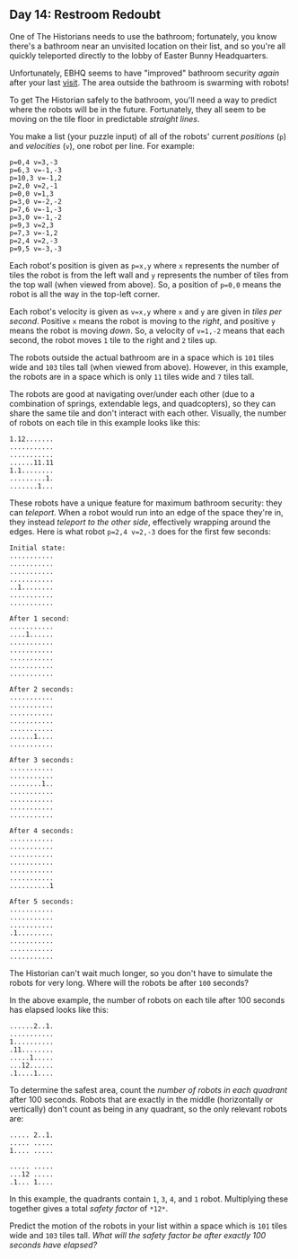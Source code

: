 Day 14: Restroom Redoubt
------------------------

One of The Historians needs to use the bathroom; fortunately, you know there's a bathroom near an unvisited location on their list, and so you're all quickly teleported directly to the lobby of Easter Bunny Headquarters.


Unfortunately, EBHQ seems to have "improved" bathroom security *again* after your last [visit](/2016/day/2). The area outside the bathroom is swarming with robots!


To get The Historian safely to the bathroom, you'll need a way to predict where the robots will be in the future. Fortunately, they all seem to be moving on the tile floor in predictable *straight lines*.


You make a list (your puzzle input) of all of the robots' current *positions* (`p`) and *velocities* (`v`), one robot per line. For example:



```
p=0,4 v=3,-3
p=6,3 v=-1,-3
p=10,3 v=-1,2
p=2,0 v=2,-1
p=0,0 v=1,3
p=3,0 v=-2,-2
p=7,6 v=-1,-3
p=3,0 v=-1,-2
p=9,3 v=2,3
p=7,3 v=-1,2
p=2,4 v=2,-3
p=9,5 v=-3,-3

```

Each robot's position is given as `p=x,y` where `x` represents the number of tiles the robot is from the left wall and `y` represents the number of tiles from the top wall (when viewed from above). So, a position of `p=0,0` means the robot is all the way in the top-left corner.


Each robot's velocity is given as `v=x,y` where `x` and `y` are given in *tiles per second*. Positive `x` means the robot is moving to the *right*, and positive `y` means the robot is moving *down*. So, a velocity of `v=1,-2` means that each second, the robot moves `1` tile to the right and `2` tiles up.


The robots outside the actual bathroom are in a space which is `101` tiles wide and `103` tiles tall (when viewed from above). However, in this example, the robots are in a space which is only `11` tiles wide and `7` tiles tall.


The robots are good at navigating over/under each other (due to a combination of springs, extendable legs, and quadcopters), so they can share the same tile and don't interact with each other. Visually, the number of robots on each tile in this example looks like this:



```
1.12.......
...........
...........
......11.11
1.1........
.........1.
.......1...

```

These robots have a unique feature for maximum bathroom security: they can *teleport*. When a robot would run into an edge of the space they're in, they instead *teleport to the other side*, effectively wrapping around the edges. Here is what robot `p=2,4 v=2,-3` does for the first few seconds:



```
Initial state:
...........
...........
...........
...........
..1........
...........
...........

After 1 second:
...........
....1......
...........
...........
...........
...........
...........

After 2 seconds:
...........
...........
...........
...........
...........
......1....
...........

After 3 seconds:
...........
...........
........1..
...........
...........
...........
...........

After 4 seconds:
...........
...........
...........
...........
...........
...........
..........1

After 5 seconds:
...........
...........
...........
.1.........
...........
...........
...........

```

The Historian can't wait much longer, so you don't have to simulate the robots for very long. Where will the robots be after `100` seconds?


In the above example, the number of robots on each tile after 100 seconds has elapsed looks like this:



```
......2..1.
...........
1..........
.11........
.....1.....
...12......
.1....1....

```

To determine the safest area, count the *number of robots in each quadrant* after 100 seconds. Robots that are exactly in the middle (horizontally or vertically) don't count as being in any quadrant, so the only relevant robots are:



```
..... 2..1.
..... .....
1.... .....
           
..... .....
...12 .....
.1... 1....

```

In this example, the quadrants contain `1`, `3`, `4`, and `1` robot. Multiplying these together gives a total *safety factor* of `*12*`.


Predict the motion of the robots in your list within a space which is `101` tiles wide and `103` tiles tall. *What will the safety factor be after exactly 100 seconds have elapsed?*


